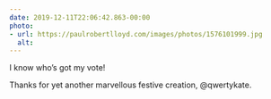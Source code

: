 ```yaml
---
date: 2019-12-11T22:06:42.863-00:00
photo:
- url: https://paulrobertlloyd.com/images/photos/1576101999.jpg
  alt: 
---
```

I know who’s got my vote!

Thanks for yet another marvellous festive creation, @qwertykate.
